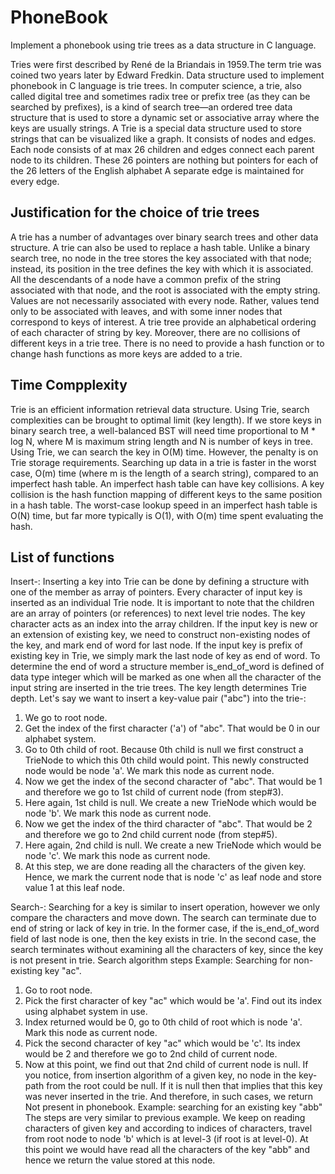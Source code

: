 # PhoneBook
Implement a phonebook using trie trees as a data structure in C language.

Tries were first described by René de la Briandais in 1959.The term trie was coined two years later by Edward Fredkin. Data structure used to implement phonebook in C language is trie trees. In computer science, a trie, also called digital tree and sometimes radix tree or prefix tree (as they can be searched by prefixes), is a kind of search tree—an ordered tree data structure that is used to store a dynamic set or associative array where the keys are usually strings. A Trie is a special data structure used to store strings that can be visualized like a graph. It consists of nodes and edges. Each node consists of at max 26 children and edges connect each parent node to its children. These 26 pointers are nothing but pointers for each of the 26 letters of the English alphabet A separate edge is maintained for every edge.

## Justification for the choice of trie trees

A trie has a number of advantages over binary search trees and other data structure. A trie can also be used to replace a hash table. Unlike a binary search tree, no node in the tree stores the key associated with that node; instead, its position in the tree defines the key with which it is associated. All the descendants of a node have a common prefix of the string associated with that node, and the root is associated with the empty string. Values are not necessarily associated with every node. Rather, values tend only to be associated with leaves, and with some inner nodes that correspond to keys of interest. A trie tree provide an alphabetical ordering of each character of string by key. Moreover, there are no collisions of different keys in a trie tree. There is no need to provide a hash function or to change hash functions as more keys are added to a trie.

## Time Compplexity

Trie is an efficient information retrieval data structure. Using Trie, search complexities can be brought to optimal limit (key length). If we store keys
in binary search tree, a well-balanced BST will need time proportional to M * log N, where M is maximum string length and N is number of keys in tree. Using Trie, we can search the key in O(M) time. However, the penalty is on Trie storage requirements. Searching up data in a trie is faster in the worst case, O(m) time (where m is the length of a search string), compared to an imperfect hash table. An imperfect hash table can have key collisions. A key collision is the hash function mapping of different keys to the same position in a hash table. The worst-case lookup speed in an imperfect hash table is O(N) time, but far more typically is O(1), with O(m) time spent evaluating the hash.

## List of functions
Insert-: Inserting a key into Trie can be done by defining a structure with one of the member as array of pointers. Every character of input key is inserted as an individual Trie node. It is important to note that the children are an array of pointers (or references) to next level trie nodes. The key character acts as an index into the array children. If the input key is new or an extension of existing key, we need to construct non-existing nodes of the key, and mark end of word for last node. If the input key is prefix of existing key in Trie, we simply mark the last node of key as end of word. To determine the end of word a structure member is_end_of_word is defined of data type integer which will be marked as one when all the character of the input string are inserted in the trie trees. The key length determines Trie depth.
Let's say we want to insert a key-value pair ("abc") into the trie-:
1. We go to root node.
2. Get the index of the first character ('a') of "abc". That would be 0 in our alphabet system.
3. Go to 0th child of root. Because 0th child is null we first construct a TrieNode to which this 0th child would point. This
newly constructed node would be node 'a'. We mark this node as current node.
4. Now we get the index of the second character of "abc". That would be 1 and therefore we go to 1st child of current node (from step#3).
5. Here again, 1st child is null. We create a new TrieNode which would be node 'b'. We mark this node as current node.
6. Now we get the index of the third character of "abc". That would be 2 and therefore we go to 2nd child current node (from step#5).
7. Here again, 2nd child is null. We create a new TrieNode which would be node 'c'. We mark this node as current node.
8. At this step, we are done reading all the characters of the given key. Hence, we mark the current node that is node 'c' as leaf node and store value 1 at this leaf node.


Search-: Searching for a key is similar to insert operation, however we only compare the characters and move down. The search can terminate due to end of string or lack of key in trie. In the former case, if the is_end_of_word field of last node is one, then the key exists in trie. In the second case, the search terminates without examining all the characters of key, since the key is not present in trie.
Search algorithm steps
Example: Searching for non-existing key "ac".
1. Go to root node.
2. Pick the first character of key "ac" which would be 'a'. Find out its index using alphabet system in use.
3. Index returned would be 0, go to 0th child of root which is node 'a'. Mark this node as current node.
4. Pick the second character of key "ac" which would be 'c'. Its index would be 2 and therefore we go to 2nd child of current node.
5. Now at this point, we find out that 2nd child of current node is null. If you notice, from insertion algorithm of a given key, no node in the key-path from the root could be null. If it is null then that implies that this key was never inserted in the trie. And therefore, in such cases, we return Not present in phonebook.
Example: searching for an existing key "abb"
The steps are very similar to previous example. We keep on reading characters of given key and according to indices of characters, travel from root node to node 'b' which is at level-3 (if root is at level-0). At this point we would have read all the characters of the key "abb" and hence we return the value stored at this node.
